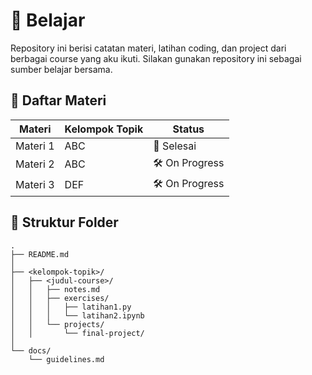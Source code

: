 # 📖 Belajar

Repository ini berisi catatan materi, latihan coding, dan project dari berbagai course yang aku ikuti. Silakan gunakan repository ini sebagai sumber belajar bersama.

## 🚀 Daftar Materi

| Materi | Kelompok Topik | Status |
|--------|-----------|--------|
| Materi 1 | ABC | 🚀 Selesai |
| Materi 2 | ABC | 🛠️ On Progress |
| Materi 3 | DEF | 🛠️ On Progress |

## 📂 Struktur Folder

```
.
├── README.md
│
├── <kelompok-topik>/
│   ├── <judul-course>/
│   │   ├── notes.md
│   │   ├── exercises/
│   │   │   ├── latihan1.py
│   │   │   └── latihan2.ipynb
│   │   └── projects/
│   │       └── final-project/
│
└── docs/
    └── guidelines.md
```